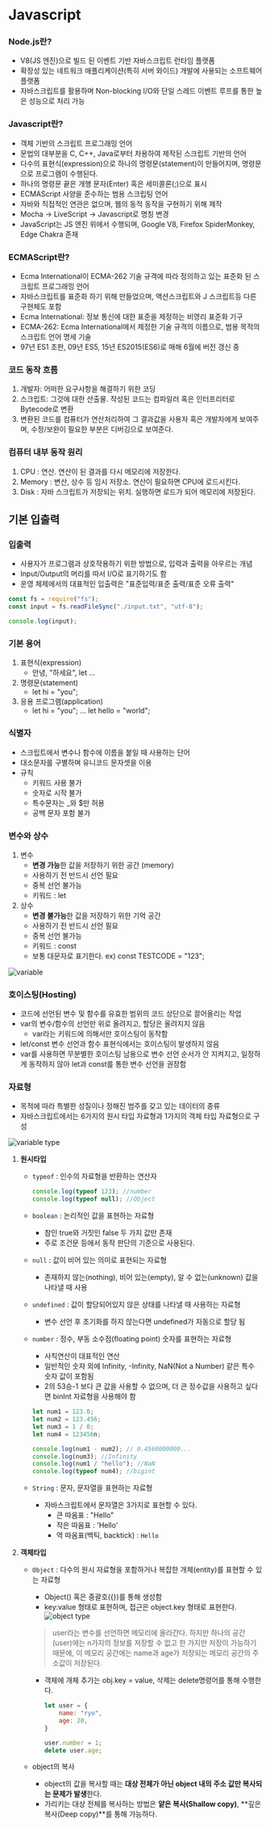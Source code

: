 # Javascript

### Node.js란?

- V8(JS 엔진)으로 빌드 된 이벤트 기반 자바스크립트 런타임 플랫폼
- 확장성 있는 네트워크 애플리케이션(특히 서버 와이드) 개발에 사용되는 소프트웨어 플랫폼
- 자바스크립트를 활용하며 Non-blocking I/O와 단일 스레드 이벤트 루프를 통한 높은 성능으로 처리 가능

### Javascript란?

- 객체 기반의 스크립트 프로그래밍 언어
- 문법의 대부분을 C, C++, Java로부터 차용하여 제작된 스크립트 기반의 언어
- 다수의 표현식(expression)으로 하나의 명령문(statement)이 만들어지며, 명령문으로 프로그램이 수행된다.
- 하나의 명령문 끝은 개행 문자(Enter) 혹은 세미콜론(;)으로 표시
- ECMAScript 사양을 준수하는 범용 스크립팅 언어
- 자바와 직접적인 연관은 없으며, 웹의 동적 동작을 구현하기 위해 제작
- Mocha → LiveScript → Javascript로 명칭 변경
- JavaScript는 JS 엔진 위에서 수행되며, Google V8, Firefox SpiderMonkey, Edge Chakra 존재

### ECMAScript란?

- Ecma International이 ECMA-262 기술 규격에 따라 정의하고 있는 표준화 된 스크립트 프로그래밍 언어
- 자바스크립트를 표준화 하기 위해 만들었으며, 액션스크립트와 J 스크립트등 다른 구현체도 포함
- Ecma International: 정보 통신에 대한 표준을 제정하는 비영리 표준화 기구
- ECMA-262: Ecma International에서 제정한 기술 규격의 이름으로, 범용 목적의 스크립트 언어 명세 기술
- 97년 ES1 초판, 09년 ES5, 15년 ES2015(ES6)로 매해 6월에 버전 갱신 중

### 코드 동작 흐름

1. 개발자: 어떠한 요구사항을 해결하기 위한 코딩
2. 스크립트: 그것에 대한 산출물. 작성된 코드는 컴파일러 혹은 인터프리터로 Bytecode로 변환
3. 변환된 코드를 컴퓨터가 연산처리하여 그 결과값을 사용자 혹은 개발자에게 보여주며, 수정/보완이 필요한 부분은 디버깅으로 보여준다.

### 컴퓨터 내부 동작 원리

1. CPU : 연산. 연산이 된 결과를 다시 메모리에 저장한다.
2. Memory : 변산, 상수 등 임시 저장소. 연산이 필요하면 CPU에 로드시킨다.
3. Disk : 자바 스크립트가 저장되는 위치. 실행하면 로드가 되어 메모리에 저장된다.

## 기본 입출력

### 입출력

- 사용자가 프로그램과 상호작용하기 위한 방법으로, 입력과 출력을 아우르는 개념
- Input/Output의 머리를 따서 I/O로 표기하기도 함
- 운영 체제에서의 대표적인 입출력은 "표준입력/표준 출력/표준 오류 출력"

```jsx
const fs = require("fs");
const input = fs.readFileSync("./input.txt", "utf-8");

console.log(input);
```

### 기본 용어

1. 표현식(expression)
    - 안녕, "하세요", let ...
2. 명령문(statement)
    - let hi = "you";
3. 응용 프로그램(application)
    - let hi = "you"; ... let hello = "world";

### 식별자

- 스크립트에서 변수나 함수에 이름을 붙일 때 사용하는 단어
- 대소문자를 구별하며 유니코드 문자셋을 이용
- 규칙
    - 키워드 사용 불가
    - 숫자로 시작 불가
    - 특수문자는 _와 $만 허용
    - 공백 문자 포함 불가

### 변수와 상수

1. 변수
    - **변경 가능**한 값을 저장하기 위한 공간 (memory)
    - 사용하기 전 반드시 선언 필요
    - 중복 선언 불가능
    - 키워드 : let
2. 상수
    - **변경 불가능**한 값을 저장하기 위한 기억 공간
    - 사용하기 전 반드시 선언 필요
    - 중복 선언 불가능
    - 키워드 : const
    - 보통 대문자로 표기한다. ex) const TESTCODE = "123";

![variable](https://user-images.githubusercontent.com/88661435/134805467-f072cf2b-8357-489c-afd1-76f0ffc6f368.png)

### 호이스팅(Hosting)

- 코드에 선언된 변수 및 함수를 유효한 범위의 코드 상단으로 끌어올리는 작업
- var의 변수/함수의 선언만 위로 올려지고, 할당은 올려지지 않음
    - var라는 키워드에 의해서만 호이스팅이 동작함
- let/const 변수 선언과 함수 표현식에서는 호이스팅이 발생하지 않음
- var를 사용하면 무분별한 호이스팅 남용으로 변수 선언 순서가 안 지켜지고, 일정하게 동작하지 않아 let과 const를 통한 변수 선언을 권장함

### 자료형

- 목적에 따라 특별한 성질이나 정해진 범주를 갖고 있는 데이터의 종류
- 자바스크립트에서는 6가지의 원시 타입 자료형과 1가지의 객체 타입 자료형으로 구성

![variable type](https://user-images.githubusercontent.com/88661435/134805482-c355c1ee-7063-4074-8df4-732f9650b055.png)


1. **원시타입**
    - `typeof` : 인수의 자료형을 반환하는 연산자

        ```jsx
        console.log(typeof 123); //number
        console.log(typeof null); //Object
        ```

    - `boolean` : 논리적인 값을 표현하는 자료형
        - 참인 true와 거짓인 false 두 가지 값만 존재
        - 주로 조건문 등에서 동작 판단의 기준으로 사용된다.

    - `null` : 값이 비어 있는 의미로 표현되는 자료형
        - 존재하지 않는(nothing), 비어 있는(empty), 알 수 없는(unknown) 값을 나타낼 때 사용

    - `undefined` : 값이 할당되어있지 않은 상태를 나타낼 때 사용하는 자료형
        - 변수 선언 후 초기화를 하지 않는다면 undefined가 자동으로 할당 됨

    - `number` : 정수, 부동 소수점(floating point) 숫자를 표현하는 자료형
        - 사칙연산이 대표적인 연산
        - 일반적인 숫자 외에 Infinity, -Infinity, NaN(Not a Number) 같은 특수 숫자 값이 포함됨
        - 2의 53승-1 보다 큰 값을 사용할 수 없으며, 더 큰 정수값을 사용하고 싶다면 binInt 자료형을 사용해야 함

        ```jsx
        let num1 = 123.0;
        let num2 = 123.456;
        let num3 = 1 / 0;
        let num4 = 123456n;

        console.log(num1 - num2); // 0.4560000000...
        console.log(num3); //Infinity
        console.log(num1 / "hello"); //NaN
        console.log(typeof num4); //bigint
        ```

    - `String` : 문자, 문자열을 표현하는 자료형
        - 자바스크립트에서 문자열은 3가지로 표현할 수 있다.
            - 큰 따옴표 : "Hello"
            - 작은 따옴표 : 'Hello'
            - 역 따옴표(백틱, backtick) : ` Hello `

2. **객체타입**
    - `Object` : 다수의 원시 자료형을 포함하거나 복잡한 개체(entity)를 표현할 수 있는 자료형
        - Object() 혹은 중괄호({})를 통해 생성함
        - key:value 형태로 표현하며, 접근은 object.key 형태로 표현한다.
        ![object type](https://user-images.githubusercontent.com/88661435/134805509-1838d11a-d64e-4aa9-ace5-b2d53cb374ee.png)

      
        > user라는 변수를 선언하면 메모리에 올라간다. 하지만 하나의 공간(user)에는 n가지의 정보를 저장할 수 없고 한 가지만 저장이 가능하기 때문에, 이 메모리 공간에는 name과 age가 저장되는 메모리 공간의 주소값이 저장된다.

        - 객체에 개체 추가는 obj.key = value, 삭제는 delete명령어를 통해 수행한다.

            ```jsx
            let user = {
            	name: "ryo",
            	age: 20,
            }

            user.number = 1;
            delete user.age;
            ```

    - object의 복사
        - object의 값을 복사할 때는 **대상 전체가 아닌 object 내의 주소 값만 복사되는 문제가 발생**한다.
        - 가리키는 대상 전체를 복사하는 방법은 **얕은 복사(Shallow copy)**, **깊은 복사(Deep copy)**를 통해 가능하다.

